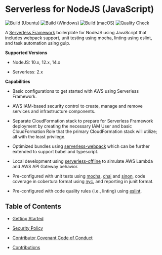 # Serverless for NodeJS (JavaScript)

![Build (Ubuntu)](https://github.com/jmadoremos/serverless-javascript-boilerplate/workflows/Build%20(Ubuntu)/badge.svg?branch=main) ![Build (Windows)](https://github.com/jmadoremos/serverless-javascript-boilerplate/workflows/Build%20(Windows)/badge.svg?branch=main) ![Build (macOS)](https://github.com/jmadoremos/serverless-javascript-boilerplate/workflows/Build%20(macOS)/badge.svg?branch=main) ![Quality Check](https://github.com/jmadoremos/serverless-javascript-boilerplate/workflows/Quality%20Check/badge.svg?branch=main)

A [Serverless Framework](https://github.com/serverless/serverless) boilerplate for NodeJS using JavaScript that includes webpack support, unit testing using mocha, linting using eslint, and task automation using gulp.

**Supported Versions**

* NodeJS: 10.x, 12.x, 14.x

* Serverless: 2.x

**Capabilities**

* Basic configurations to get started with AWS using Serverless Framework.

* AWS IAM-based security control to create, manage and remove services and infrastructure components.

* Separate CloudFormation stack to prepare for Serverless Framework deployment by creating the necessary IAM User and basic CloudFormation Role that the primary CloudFormation stack will utilize; all with the least privilege.

* Optimized bundles using [serverless-webpack](https://github.com/serverless-heaven/serverless-webpack) which can be further extended to support babel and typescript.

* Local development using [serverless-offline](https://github.com/dherault/serverless-offline) to simulate AWS Lambda and AWS API Gateway behavior.

* Pre-configured with unit tests using [mocha](https://github.com/mochajs/mocha), [chai](https://github.com/chaijs/chai) and [sinon](https://github.com/sinonjs/sinon), code coverage in cobertura format using [nyc](https://github.com/istanbuljs/nyc), and  reporting in junit format.

* Pre-configured with code quality rules (i.e., linting) using [eslint](https://github.com/eslint/eslint).

## Table of Contents

* [Getting Started](./docs/README.md)

* [Security Policy](./docs/SECURITY.md)

* [Contributor Covenant Code of Conduct](./docs/CODE_OF_CONDUCT.md)

* [Contributions](./docs/CONTRIBUTING.md)
